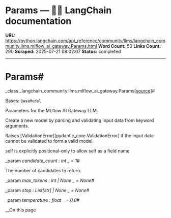 # Params — 🦜🔗 LangChain  documentation

**URL:** https://python.langchain.com/api_reference/community/llms/langchain_community.llms.mlflow_ai_gateway.Params.html
**Word Count:** 50
**Links Count:** 290
**Scraped:** 2025-07-21 08:02:07
**Status:** completed

---

# Params\#

_class _langchain\_community.llms.mlflow\_ai\_gateway.Params[\[source\]](https://python.langchain.com/api_reference/_modules/langchain_community/llms/mlflow_ai_gateway.html#Params)\#     

Bases: `BaseModel`

Parameters for the MLflow AI Gateway LLM.

Create a new model by parsing and validating input data from keyword arguments.

Raises \[ValidationError\]\[pydantic\_core.ValidationError\] if the input data cannot be validated to form a valid model.

self is explicitly positional-only to allow self as a field name.

_param _candidate\_count _: int_ _ = 1_\#     

The number of candidates to return.

_param _max\_tokens _: int | None_ _ = None_\#     

_param _stop _: List\[str\] | None_ _ = None_\#     

_param _temperature _: float_ _ = 0.0_\#     

__On this page